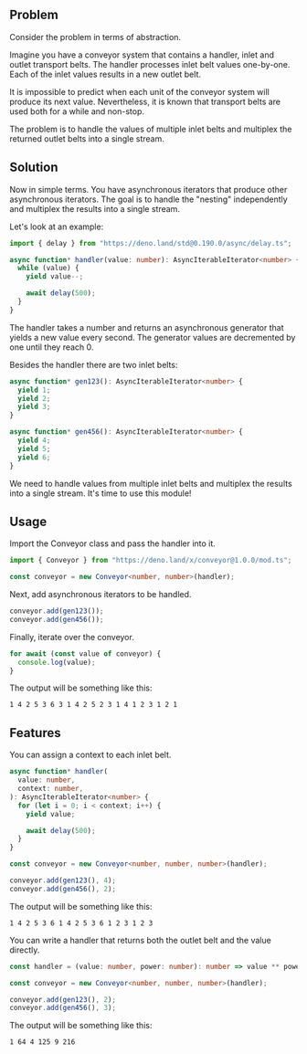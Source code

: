 ## Problem

Consider the problem in terms of abstraction.

Imagine you have a conveyor system that contains a handler, inlet and outlet
transport belts. The handler processes inlet belt values one-by-one. Each of the
inlet values results in a new outlet belt.

It is impossible to predict when each unit of the conveyor system will produce
its next value. Nevertheless, it is known that transport belts are used both for
a while and non-stop.

The problem is to handle the values of multiple inlet belts and multiplex the
returned outlet belts into a single stream.

## Solution

Now in simple terms. You have asynchronous iterators that produce other
asynchronous iterators. The goal is to handle the "nesting" independently and
multiplex the results into a single stream.

Let's look at an example:

```ts
import { delay } from "https://deno.land/std@0.190.0/async/delay.ts";

async function* handler(value: number): AsyncIterableIterator<number> {
  while (value) {
    yield value--;

    await delay(500);
  }
}
```

The handler takes a number and returns an asynchronous generator that yields a
new value every second. The generator values are decremented by one until they
reach 0.

Besides the handler there are two inlet belts:

```ts
async function* gen123(): AsyncIterableIterator<number> {
  yield 1;
  yield 2;
  yield 3;
}

async function* gen456(): AsyncIterableIterator<number> {
  yield 4;
  yield 5;
  yield 6;
}
```

We need to handle values from multiple inlet belts and multiplex the results
into a single stream. It's time to use this module!

## Usage

Import the Conveyor class and pass the handler into it.

```ts
import { Conveyor } from "https://deno.land/x/conveyor@1.0.0/mod.ts";

const conveyor = new Conveyor<number, number>(handler);
```

Next, add asynchronous iterators to be handled.

```ts
conveyor.add(gen123());
conveyor.add(gen456());
```

Finally, iterate over the conveyor.

```ts
for await (const value of conveyor) {
  console.log(value);
}
```

The output will be something like this:

```
1 4 2 5 3 6 3 1 4 2 5 2 3 1 4 1 2 3 1 2 1
```

## Features

You can assign a context to each inlet belt.

```ts
async function* handler(
  value: number,
  context: number,
): AsyncIterableIterator<number> {
  for (let i = 0; i < context; i++) {
    yield value;

    await delay(500);
  }
}

const conveyor = new Conveyor<number, number, number>(handler);

conveyor.add(gen123(), 4);
conveyor.add(gen456(), 2);
```

The output will be something like this:

```
1 4 2 5 3 6 1 4 2 5 3 6 1 2 3 1 2 3
```

You can write a handler that returns both the outlet belt and the value
directly.

```ts
const handler = (value: number, power: number): number => value ** power;

const conveyor = new Conveyor<number, number, number>(handler);

conveyor.add(gen123(), 2);
conveyor.add(gen456(), 3);
```

The output will be something like this:

```
1 64 4 125 9 216
```
